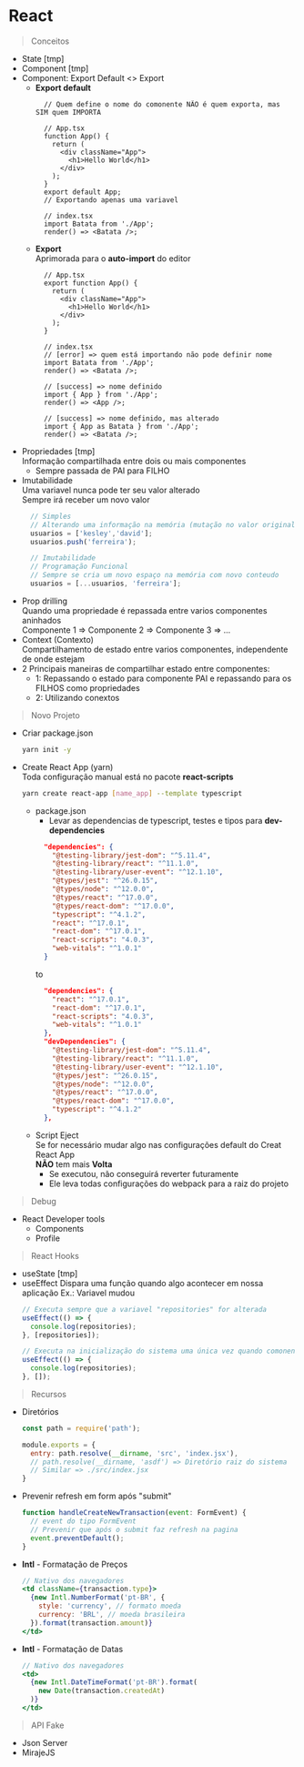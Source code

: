 # React

> Conceitos  

- State [tmp]
- Component [tmp]
- Component: Export Default <> Export 
  - **Export default**
    ```tsx
      // Quem define o nome do comonente NÃO é quem exporta, mas SIM quem IMPORTA
      
      // App.tsx
      function App() {
        return (
          <div className="App">
            <h1>Hello World</h1>
          </div>
        );
      }
      export default App;
      // Exportando apenas uma variavel

      // index.tsx
      import Batata from './App';
      render() => <Batata />;
    ```
  - **Export**  
    Aprimorada para o **auto-import** do editor
    ```tsx
      // App.tsx
      export function App() {
        return (
          <div className="App">
            <h1>Hello World</h1>
          </div>
        );
      }

      // index.tsx
      // [error] => quem está importando não pode definir nome
      import Batata from './App';
      render() => <Batata />;

      // [success] => nome definido
      import { App } from './App';
      render() => <App />;

      // [success] => nome definido, mas alterado
      import { App as Batata } from './App';
      render() => <Batata />;
    ```
- Propriedades [tmp]  
  Informação compartilhada entre dois ou mais componentes  
  - Sempre passada de PAI para FILHO  
- Imutabilidade  
  Uma variavel nunca pode ter seu valor alterado  
  Sempre irá receber um novo valor
  ```jsx
    // Simples
    // Alterando uma informação na memória (mutação no valor original)
    usuarios = ['kesley','david'];
    usuarios.push('ferreira');

    // Imutabilidade
    // Programação Funcional
    // Sempre se cria um novo espaço na memória com novo conteudo
    usuarios = [...usuarios, 'ferreira'];
  ```
- Prop drilling  
  Quando uma propriedade é repassada entre varios componentes aninhados  
  Componente 1 => Componente 2 => Componente 3 => ...  
- Context (Contexto)  
  Compartilhamento de estado entre varios componentes, independente de onde estejam  
- 2 Principais maneiras de compartilhar estado entre componentes:  
  - 1: Repassando o estado para componente PAI e repassando para os FILHOS como propriedades  
  - 2: Utilizando conextos  

> Novo Projeto  

- Criar package.json
  ```bash
  yarn init -y
  ```
- Create React App (yarn)  
  Toda configuração manual está no pacote **react-scripts**  
  ```bash
  yarn create react-app [name_app] --template typescript
  ```
  - package.json
      - Levar as dependencias de typescript, testes e tipos para **dev-dependencies**
      ```json
        "dependencies": {
          "@testing-library/jest-dom": "^5.11.4",
          "@testing-library/react": "^11.1.0",
          "@testing-library/user-event": "^12.1.10",
          "@types/jest": "^26.0.15",
          "@types/node": "^12.0.0",
          "@types/react": "^17.0.0",
          "@types/react-dom": "^17.0.0",
          "typescript": "^4.1.2",
          "react": "^17.0.1",
          "react-dom": "^17.0.1",
          "react-scripts": "4.0.3",
          "web-vitals": "^1.0.1"
        }
      ```
      to  
      ```json
        "dependencies": {
          "react": "^17.0.1",
          "react-dom": "^17.0.1",
          "react-scripts": "4.0.3",
          "web-vitals": "^1.0.1"
        },
        "devDependencies": {
          "@testing-library/jest-dom": "^5.11.4",
          "@testing-library/react": "^11.1.0",
          "@testing-library/user-event": "^12.1.10",
          "@types/jest": "^26.0.15",
          "@types/node": "^12.0.0",
          "@types/react": "^17.0.0",
          "@types/react-dom": "^17.0.0",
          "typescript": "^4.1.2"
        },
      ```
  - Script Eject  
    Se for necessário mudar algo nas configurações default do Creat React App  
    **NÃO** tem mais **Volta**  
    - Se executou, não conseguirá reverter futuramente  
    - Ele leva todas configurações do webpack para a raiz do projeto  


> Debug 

- React Developer tools
  - Components
  - Profile

> React Hooks

- useState [tmp]
- useEffect
  Dispara uma função quando algo acontecer em nossa aplicação
  Ex.: Variavel mudou 
  ```jsx
  // Executa sempre que a variavel "repositories" for alterada
  useEffect(() => {
    console.log(repositories);
  }, [repositories]);
  ```
  ```jsx
  // Executa na inicialização do sistema uma única vez quando comonente é exibido em tela
  useEffect(() => {
    console.log(repositories);
  }, []);
  ```


> Recursos  

- Diretórios
  ```jsx
  const path = require('path');

  module.exports = {
    entry: path.resolve(__dirname, 'src', 'index.jsx'),
    // path.resolve(__dirname, 'asdf') => Diretório raiz do sistema
    // Similar => ./src/index.jsx
  }
  ```

- Prevenir refresh em form após "submit"
  ```jsx
  function handleCreateNewTransaction(event: FormEvent) {
    // event do tipo FormEvent
    // Prevenir que após o submit faz refresh na pagina
    event.preventDefault();
  }
  ```

- **Intl** - Formatação de Preços
  ```jsx
  // Nativo dos navegadores
  <td className={transaction.type}>
    {new Intl.NumberFormat('pt-BR', {
      style: 'currency', // formato moeda
      currency: 'BRL', // moeda brasileira
    }).format(transaction.amount)}
  </td>
  ```

- **Intl** - Formatação de Datas
  ```jsx
  // Nativo dos navegadores
  <td>
    {new Intl.DateTimeFormat('pt-BR').format(
      new Date(transaction.createdAt)
    )}  
  </td>
  ```

> API Fake    

- Json Server
- MirajeJS